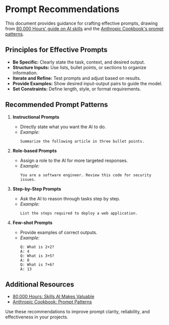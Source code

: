 # Prompt Recommendations

This document provides guidance for crafting effective prompts, drawing from [80,000 Hours' guide on AI skills](https://80000hours.org/agi/guide/skills-ai-makes-valuable/?utm_source=tldrai) and the [Anthropic Cookbook's prompt patterns](https://github.com/anthropics/anthropic-cookbook/tree/main/patterns/agents/prompts).

## Principles for Effective Prompts

- **Be Specific:** Clearly state the task, context, and desired output.
- **Structure Inputs:** Use lists, bullet points, or sections to organize information.
- **Iterate and Refine:** Test prompts and adjust based on results.
- **Provide Examples:** Show desired input-output pairs to guide the model.
- **Set Constraints:** Define length, style, or format requirements.

## Recommended Prompt Patterns

1. **Instructional Prompts**
    - Directly state what you want the AI to do.
    - *Example:*  
      ```
      Summarize the following article in three bullet points.
      ```

2. **Role-based Prompts**
    - Assign a role to the AI for more targeted responses.
    - *Example:*  
      ```
      You are a software engineer. Review this code for security issues.
      ```

3. **Step-by-Step Prompts**
    - Ask the AI to reason through tasks step by step.
    - *Example:*  
      ```
      List the steps required to deploy a web application.
      ```

4. **Few-shot Prompts**
    - Provide examples of correct outputs.
    - *Example:*  
      ```
      Q: What is 2+2?  
      A: 4  
      Q: What is 3+5?  
      A: 8  
      Q: What is 7+6?  
      A: 13
      ```

## Additional Resources

- [80,000 Hours: Skills AI Makes Valuable](https://80000hours.org/agi/guide/skills-ai-makes-valuable/?utm_source=tldrai)
- [Anthropic Cookbook: Prompt Patterns](https://github.com/anthropics/anthropic-cookbook/tree/main/patterns/agents/prompts)

Use these recommendations to improve prompt clarity, reliability, and effectiveness in your projects.

